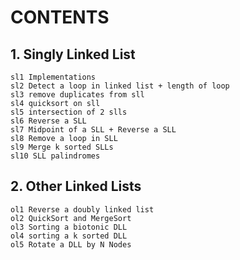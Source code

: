 # CONTENTS

## 1. Singly Linked List
    sl1 Implementations
    sl2 Detect a loop in linked list + length of loop
    sl3 remove duplicates from sll 
    sl4 quicksort on sll
    sl5 intersection of 2 slls
    sl6 Reverse a SLL
	sl7 Midpoint of a SLL + Reverse a SLL
	sl8 Remove a loop in SLL
	sl9 Merge k sorted SLLs
	sl10 SLL palindromes
## 2. Other Linked Lists
	ol1 Reverse a doubly linked list
	ol2 QuickSort and MergeSort
	ol3 Sorting a biotonic DLL
	ol4 sorting a k sorted DLL
	ol5 Rotate a DLL by N Nodes

    
